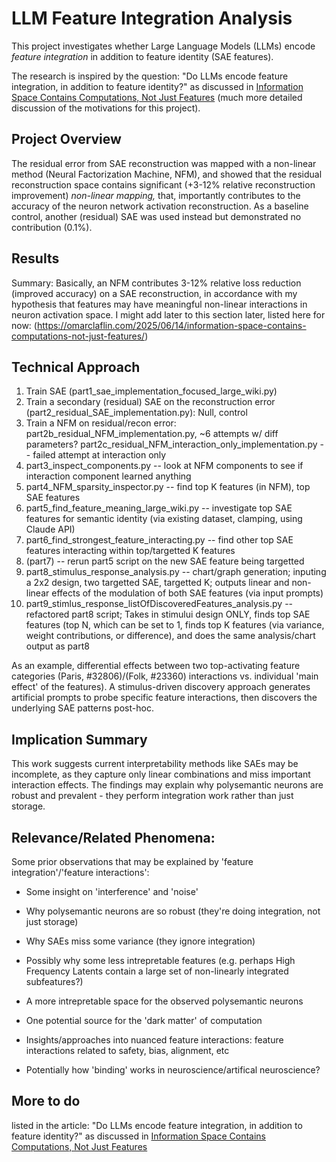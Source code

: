 # LLM Feature Integration Analysis

This project investigates whether Large Language Models (LLMs) encode *feature integration* in addition to feature identity (SAE features). 

The research is inspired by the question: "Do LLMs encode feature integration, in addition to feature identity?" as discussed in [Information Space Contains Computations, Not Just Features](https://omarclaflin.com/2025/06/14/information-space-contains-computations-not-just-features/) (much more detailed discussion of the motivations for this project).

## Project Overview

The residual error from SAE reconstruction was mapped with a non-linear method (Neural Factorization Machine, NFM), and showed that the residual reconstruction space contains significant (+3-12% relative reconstruction improvement) *non-linear mapping,* that, importantly contributes to the accuracy of the neuron network activation reconstruction. As a baseline control, another (residual) SAE was used instead but demonstrated no contribution (0.1%).

## Results

Summary: Basically, an NFM contributes 3-12% relative loss reduction (improved accuracy) on a SAE reconstruction, in accordance with my hypothesis that features may have meaningful non-linear interactions in neuron activation space. 
I might add later to this section later, listed here for now: (https://omarclaflin.com/2025/06/14/information-space-contains-computations-not-just-features/)


## Technical Approach
1. Train SAE  (part1_sae_implementation_focused_large_wiki.py)
2. Train a secondary (residual) SAE on the reconstruction error (part2_residual_SAE_implementation.py): Null, control
3. Train a NFM on residual/recon error: part2b_residual_NFM_implementation.py, ~6 attempts w/ diff parameters?
   part2c_residual_NFM_interaction_only_implementation.py -- failed attempt at interaction only
4. part3_inspect_components.py -- look at NFM components to see if interaction component learned anything
5. part4_NFM_sparsity_inspector.py -- find top K features (in NFM), top SAE features
6. part5_find_feature_meaning_large_wiki.py -- investigate top SAE features for semantic identity (via existing dataset, clamping, using Claude API)
7. part6_find_strongest_feature_interacting.py -- find other top SAE features interacting within top/targetted K features
8. (part7) -- rerun part5 script on the new SAE feature being targetted 
9. part8_stimulus_response_analysis.py -- chart/graph generation; inputing a 2x2 design, two targetted SAE, targetted K; outputs linear and non-linear effects of the modulation of both SAE features (via input prompts)
10. part9_stimlus_response_listOfDiscoveredFeatures_analysis.py -- refactored part8 script; Takes in stimului design ONLY, finds top SAE features (top N, which can be set to 1, finds top K features (via variance, weight contributions, or difference), and does the same analysis/chart output as part8


As an example, differential effects between two top-activating feature categories (Paris, #32806)/(Folk, #23360) interactions vs. individual 'main effect' of the features).
A stimulus-driven discovery approach generates artificial prompts to probe specific feature interactions, then discovers the underlying SAE patterns post-hoc.

## Implication Summary
This work suggests current interpretability methods like SAEs may be incomplete, as they capture only linear combinations and miss important interaction effects. The findings may explain why polysemantic neurons are robust and prevalent - they perform integration work rather than just storage.

## Relevance/Related Phenomena:

Some prior observations that may be explained by 'feature integration'/'feature interactions':

- Some insight on 'interference' and 'noise'

- Why polysemantic neurons are so robust (they're doing integration, not just storage)

- Why SAEs miss some variance (they ignore integration)

- Possibly why some less intrepretable features (e.g. perhaps High Frequency Latents contain a large set of non-linearly integrated subfeatures?)

- A more intrepretable space for the observed polysemantic neurons

- One potential source for the 'dark matter' of computation

- Insights/approaches into nuanced feature interactions: feature interactions related to safety, bias, alignment, etc

- Potentially how 'binding' works in neuroscience/artifical neuroscience?


## More to do
listed in the article: "Do LLMs encode feature integration, in addition to feature identity?" as discussed in [Information Space Contains Computations, Not Just Features](https://omarclaflin.com/2025/06/14/information-space-contains-computations-not-just-features/)

